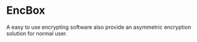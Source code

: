 # EncBox
A easy to use encrypting software also provide an asymmetric encryption solution for normal user.
